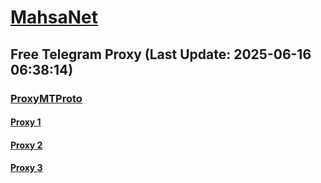 
# [MahsaNet](https://t.me/mahsa_net)
## Free Telegram Proxy (Last Update: 2025-06-16 06:38:14)
### [ProxyMTProto](https://t.me/ProxyMTProto)
#### [Proxy 1](tg://proxy?server=193.3.190.14&port=85&secret=7gAA8A8Pd1VV____9QBuLmltZWRpYS5zdGVhbXBvd2VyZWQuY29t)
#### [Proxy 2](tg://proxy?server=193.3.190.15&port=85&secret=7gAA8A8Pd1VV____9QBuLmltZWRpYS5zdGVhbXBvd2VyZWQuY29t)
#### [Proxy 3](tg://proxy?server=193.3.190.17&port=85&secret=7gAA8A8Pd1VV____9QBuLmltZWRpYS5zdGVhbXBvd2VyZWQuY29t)

    
